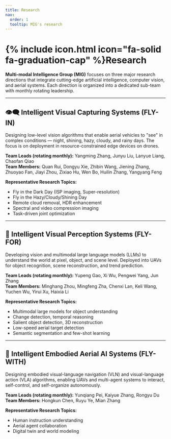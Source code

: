 ```yaml
---
title: Research
nav:
  order: 1
  tooltip: MIG's research
---
```


# {% include icon.html icon="fa-solid fa-graduation-cap" %}Research

**Multi-modal Intelligence Group (MIG)** focuses on three major research directions that integrate cutting-edge artificial intelligence, computer vision, and aerial systems. Each direction is organized into a dedicated sub-team with monthly rotating leadership.

---

## 👁‍🗨 Intelligent Visual Capturing Systems (FLY-IN)

Designing low-level vision algorithms that enable aerial vehicles to "see" in complex conditions — night, shining, hazy, cloudy, and rainy days. The focus is on deployment in resource-constrained edge devices on drones.

**Team Leads (rotating monthly):** Yangming Zhang, Junyu Liu, Lanyue Liang, Chaofan Qiao  
**Team Members:** Quan Rui, Dongyu Xie, Zhibin Wang, Jiening Zhang, Zhuoyao Fan, Jiayi Zhou, Zixiao Hu, Wen Bo, Huilin Zhang, Yangyang Feng

**Representative Research Topics:**
- Fly in the Dark Day (ISP imaging, Super-resolution)  
- Fly in the Hazy/Cloudy/Shining Day  
- Remote cloud removal, HDR enhancement  
- Spectral and video compression imaging  
- Task-driven joint optimization

---

## 🧠 Intelligent Visual Perception Systems (FLY-FOR)

Developing vision and multimodal large language models (LLMs) to understand the world at pixel, object, and scene level. Deployed into UAVs for object recognition, scene reconstruction, and trend prediction.

**Team Leads (rotating monthly):** Yupeng Gao, Xi Wu, Pengwei Yang, Jun Zhang  
**Team Members:** Minghang Zhou, Mingfeng Zha, Chenxi Lan, Keli Wang, Yuchen Wu, Yirui Xu, Haixia Li

**Representative Research Topics:**
- Multimodal large models for object understanding  
- Change detection, temporal reasoning  
- Salient object detection, 3D reconstruction  
- Low-speed aerial target detection  
- Semantic segmentation and few-shot learning

---

## 🤖 Intelligent Embodied Aerial AI Systems (FLY-WITH)

Designing embodied visual-language navigation (VLN) and visual-language action (VLA) algorithms, enabling UAVs and multi-agent systems to interact, self-control, and self-organize autonomously.

**Team Leads (rotating monthly):** Yunqiang Pei, Kaiyue Zhang, Rongyu Du  
**Team Members:** Hongkun Chen, Ruyu Ye, Mian Zhang

**Representative Research Topics:**
- Human instruction understanding  
- Aerial agent collaboration  
- Digital twin and world modeling  

